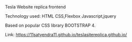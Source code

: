 Tesla Website replica frontend

Technology used: 
HTML
CSS,Flexbox
Javascript,jquery

Based on popular CSS library BOOTSTRAP 4.

Link: https://11satyendra11.github.io/teslasitereplica.github.io/
